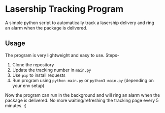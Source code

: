 # Lasership Tracking Program
A simple python script to automatically track a lasership delivery and ring an alarm when the package is delivered. 

## Usage
The program is very lightweight and easy to use. Steps-
1. Clone the repository
2. Update the tracking number in `main.py`
3. Use `pip` to install requests
4. Run program using `python main.py` or `python3 main.py` (depending on your env setup)

Now the program can run in the background and will ring an alarm when the package is delivered. No more waiting/refreshing the tracking page every 5 minutes. :)
